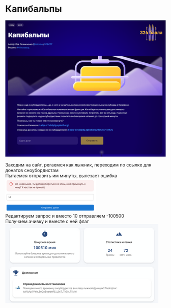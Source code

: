 # Капибальпы

![img.png](task%2Fimg.png)

Заходим на сайт, регаемся как лыжник, переходим по ссылке для донатов сноубордистам\
Пытаемся отправить им минуты, вылезает ошибка\
![img.png](img.png)\
Редактируем запрос и вместо 10 отправляем -100500\
Получаем ачивку и вместе с ней флаг\
![img_1.png](img_1.png)